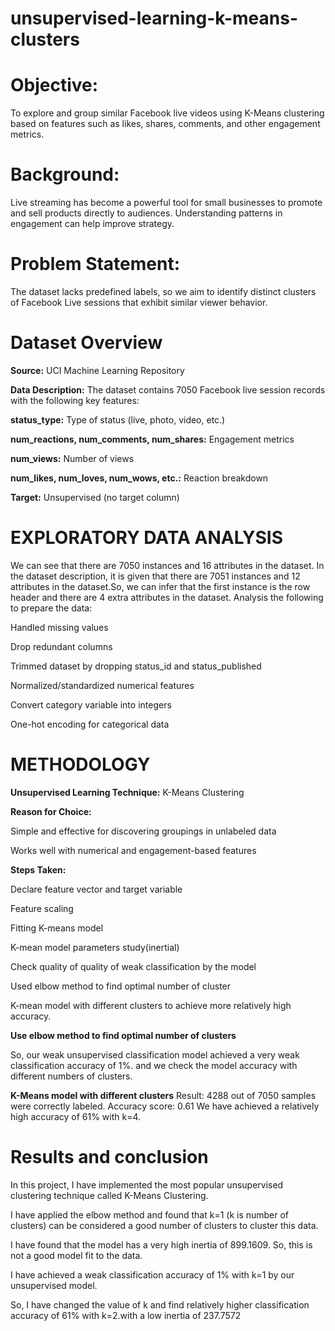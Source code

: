 # unsupervised-learning-k-means-clusters


# Objective:

To explore and group similar Facebook live videos using K-Means clustering based on features such as likes, shares, comments, and other engagement metrics.

# Background:

Live streaming has become a powerful tool for small businesses to promote and sell products directly to audiences. Understanding patterns in engagement can help improve strategy.

# Problem Statement:

The dataset lacks predefined labels, so we aim to identify distinct clusters of Facebook Live sessions that exhibit similar viewer behavior.

# Dataset Overview


**Source:** UCI Machine Learning Repository

**Data Description:** The dataset contains 7050 Facebook live session records with the following key features:

**status_type:** Type of status (live, photo, video, etc.)

**num_reactions, num_comments, num_shares:** Engagement metrics

**num_views:** Number of views

**num_likes, num_loves, num_wows, etc.:** Reaction breakdown

**Target:** Unsupervised (no target column)

# EXPLORATORY DATA ANALYSIS

We can see that there are 7050 instances and 16 attributes in the dataset. In the dataset description, it is given that there are 7051 instances and 12 attributes in the dataset.So, we can infer that the first instance is the row header and there are 4 extra attributes in the dataset. Analysis the following to prepare the data:

Handled missing values

Drop redundant columns

Trimmed dataset by dropping status_id and status_published

Normalized/standardized numerical features

Convert category variable into integers

One-hot encoding for categorical data 

# METHODOLOGY

**Unsupervised Learning Technique:** K-Means Clustering

**Reason for Choice:**

Simple and effective for discovering groupings in unlabeled data

Works well with numerical and engagement-based features

**Steps Taken:**

Declare feature vector and target variable

Feature scaling

Fitting K-means model

K-mean model parameters study(inertial)

Check quality of quality of weak classification by the  model

Used elbow method to find optimal number of cluster

K-mean model with different clusters to achieve more relatively high accuracy.

 **Use elbow method to find optimal number of clusters**

So, our weak unsupervised classification model achieved a very weak classification accuracy of 1%. and we check the model accuracy with different numbers of clusters.

**K-Means model with different clusters**
Result: 4288 out of 7050 samples were correctly labeled.
Accuracy score: 0.61
We have achieved a relatively high accuracy of 61% with k=4.

# Results and conclusion

In this project, I have implemented the most popular unsupervised clustering technique called K-Means Clustering.

I have applied the elbow method and found that k=1 (k is number of clusters) can be considered a good number of clusters to cluster this data.

I have found that the model has a very high inertia of 899.1609. So, this is not a good model fit to the data.

I have achieved a weak classification accuracy of 1% with k=1 by our unsupervised model.

So, I have changed the value of k and find relatively higher classification accuracy of 61% with k=2.with a low inertia of 237.7572



